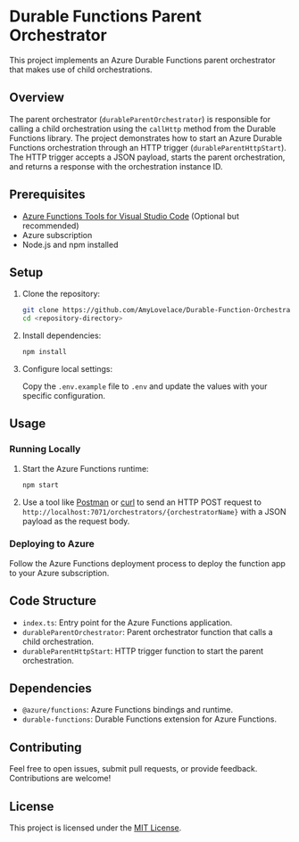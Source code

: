 # Durable Functions Parent Orchestrator

This project implements an Azure Durable Functions parent orchestrator that makes use of child orchestrations.

## Overview

The parent orchestrator (`durableParentOrchestrator`) is responsible for calling a child orchestration using the `callHttp` method from the Durable Functions library. The project demonstrates how to start an Azure Durable Functions orchestration through an HTTP trigger (`durableParentHttpStart`). The HTTP trigger accepts a JSON payload, starts the parent orchestration, and returns a response with the orchestration instance ID.

## Prerequisites

- [Azure Functions Tools for Visual Studio Code](https://code.visualstudio.com/docs/azure/extensions/functions) (Optional but recommended)
- Azure subscription
- Node.js and npm installed

## Setup

1. Clone the repository:

    ```bash
    git clone https://github.com/AmyLovelace/Durable-Function-Orchestration.git
    cd <repository-directory>
    ```

2. Install dependencies:

    ```bash
    npm install
    ```

3. Configure local settings:

    Copy the `.env.example` file to `.env` and update the values with your specific configuration.

## Usage

### Running Locally

1. Start the Azure Functions runtime:

    ```bash
    npm start
    ```

2. Use a tool like [Postman](https://www.postman.com/) or [curl](https://curl.se/) to send an HTTP POST request to `http://localhost:7071/orchestrators/{orchestratorName}` with a JSON payload as the request body.

### Deploying to Azure

Follow the Azure Functions deployment process to deploy the function app to your Azure subscription.

## Code Structure

- `index.ts`: Entry point for the Azure Functions application.
- `durableParentOrchestrator`: Parent orchestrator function that calls a child orchestration.
- `durableParentHttpStart`: HTTP trigger function to start the parent orchestration.

## Dependencies

- `@azure/functions`: Azure Functions bindings and runtime.
- `durable-functions`: Durable Functions extension for Azure Functions.

## Contributing

Feel free to open issues, submit pull requests, or provide feedback. Contributions are welcome!

## License

This project is licensed under the [MIT License](LICENSE).

